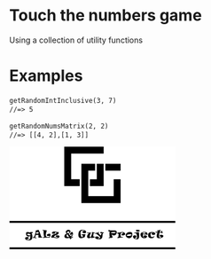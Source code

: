 # Touch the numbers game

Using a collection of utility functions

# Examples

```
getRandomIntInclusive(3, 7)
//=> 5
```  

```
getRandomNumsMatrix(2, 2)
//=> [[4, 2],[1, 3]]
```  



![Alt](img/logo.png "logo")